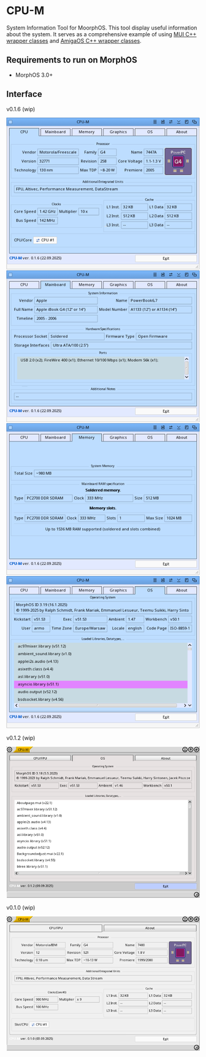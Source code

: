 # CPU-M

System Information Tool for MoorphOS.
This tool display useful information about the system.
It serves as a comprehensive example of using [MUI C++ wrapper classes](https://github.com/tdolphin-org/AmigaOS.MUI.cpp.wrapper) and [AmigaOS C++ wrapper classes](https://github.com/tdolphin-org/AmigaOS.cpp.wrapper).

## Requirements to run on MorphOS

-   MorphOS 3.0+

## Interface

v0.1.6 (wip)

![CPU-M v0.1.6](/docs/assets/CPU-M.wip.0.1.6.cpu.png)
![CPU-M v0.1.6](/docs/assets/CPU-M.wip.0.1.6.mainboard.png)
![CPU-M v0.1.6](/docs/assets/CPU-M.wip.0.1.6.memory.png)
![CPU-M v0.1.6](/docs/assets/CPU-M.wip.0.1.6.os.png)

v0.1.2 (wip)

![CPU-M v0.1.2](/docs/assets/CPU-M.wip.0.1.2.png)

v0.1.0 (wip)

![CPU-M v0.1.0](/docs/assets/CPU-M.wip.0.1.0.png)